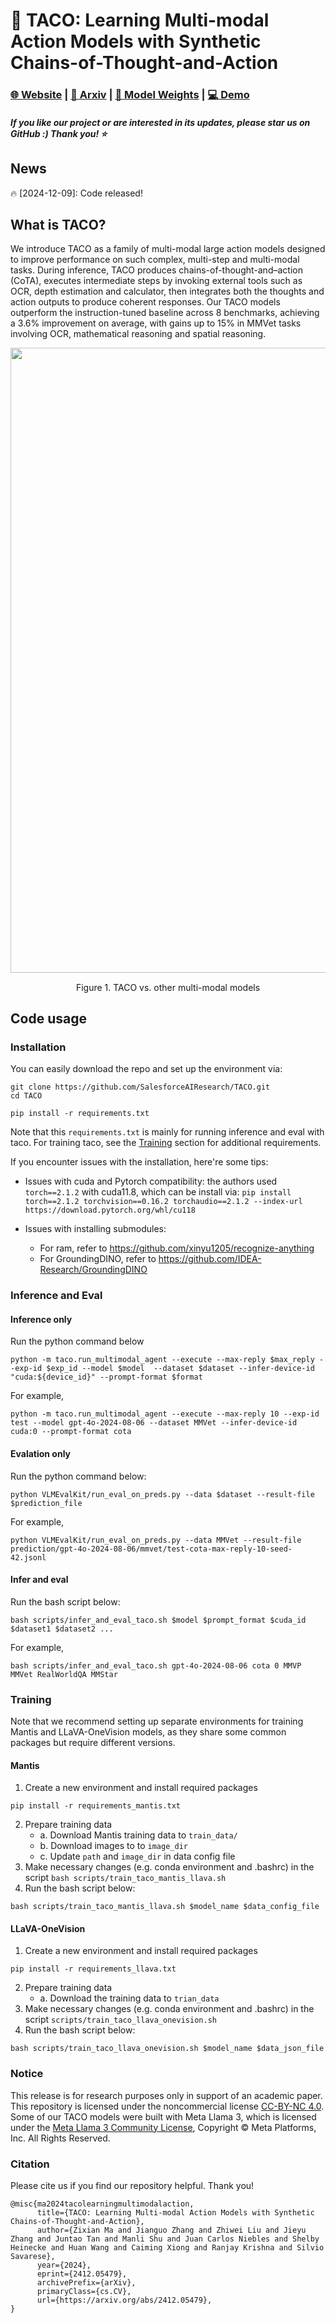 # 🌮 TACO: Learning Multi-modal Action Models with Synthetic Chains-of-Thought-and-Action

<h3 align="left"> <a href="https://taco-project.github.io/">🌐 Website</a> | <a href="https://arxiv.org/pdf/2412.05479">📑 Arxiv</a> | <a href="https://huggingface.co/collections/Salesforce/taco-models-6764b2ad9ed8cf7fc0946581">🤗 Model Weights</a> | <a href="">💻 Demo</a></h3>
    
<h5 align="left"> If you like our project or are interested in its updates, please star us on GitHub :) Thank you! ⭐ </h2>

## News
 
 🔥 [2024-12-09]: Code released!

## What is TACO?
We introduce TACO as a family of multi-modal large action models designed to improve performance on such complex, multi-step and multi-modal tasks. During inference, TACO produces chains-of-thought-and–action (CoTA), executes intermediate steps by invoking external tools such as OCR, depth estimation and calculator, then integrates both the thoughts and action outputs to produce coherent responses. Our TACO models outperform the instruction-tuned baseline across 8 benchmarks, achieving a 3.6% improvement on average, with gains up to 15% in MMVet tasks involving OCR, mathematical reasoning and spatial reasoning. 

<p align="center">
  <img src="image/teaser.png" width="1000" style="margin-bottom: 0.2;"/>
  <p align="center">Figure 1. TACO vs. other multi-modal models</p>
<p>

## Code usage
### Installation
You can easily download the repo and set up the environment via:
```
git clone https://github.com/SalesforceAIResearch/TACO.git
cd TACO

pip install -r requirements.txt
```
Note that this ```requirements.txt``` is mainly for running inference and eval with taco. For training taco, see the [Training](#training) section for additional requirements.

If you encounter issues with the installation, here're some tips:
- Issues with cuda and Pytorch compatibility: the authors used ```torch==2.1.2``` with cuda11.8, which can be install via:
```pip install torch==2.1.2 torchvision==0.16.2 torchaudio==2.1.2 --index-url https://download.pytorch.org/whl/cu118```

- Issues with installing submodules: 
    - For ram, refer to https://github.com/xinyu1205/recognize-anything
    - For GroundingDINO, refer to https://github.com/IDEA-Research/GroundingDINO

### Inference and Eval
#### Inference only
Run the python command below
```
python -m taco.run_multimodal_agent --execute --max-reply $max_reply --exp-id $exp_id --model $model  --dataset $dataset --infer-device-id "cuda:${device_id}" --prompt-format $format
```
For example,
```
python -m taco.run_multimodal_agent --execute --max-reply 10 --exp-id test --model gpt-4o-2024-08-06 --dataset MMVet --infer-device-id cuda:0 --prompt-format cota
```

#### Evalation only
Run the python command below:
```
python VLMEvalKit/run_eval_on_preds.py --data $dataset --result-file $prediction_file 
```
For example,
```
python VLMEvalKit/run_eval_on_preds.py --data MMVet --result-file prediction/gpt-4o-2024-08-06/mmvet/test-cota-max-reply-10-seed-42.jsonl
```
#### Infer and eval
Run the bash script below:
```
bash scripts/infer_and_eval_taco.sh $model $prompt_format $cuda_id $dataset1 $dataset2 ...
```
For example,
```
bash scripts/infer_and_eval_taco.sh gpt-4o-2024-08-06 cota 0 MMVP MMVet RealWorldQA MMStar 
```
### Training
Note that we recommend setting up separate environments for training Mantis and LLaVA-OneVision models, as they share some common packages but require different versions. 

#### Mantis
1. Create a new environment and install required packages
```
pip install -r requirements_mantis.txt
```
2. Prepare training data 
   - a. Download Mantis training data to ```train_data/```
   - b. Download images to to ```image_dir```
   - c. Update ```path``` and ```image_dir``` in data config file
3. Make necessary changes (e.g. conda environment and .bashrc) in the script ```bash scripts/train_taco_mantis_llava.sh```
4. Run the bash script below:
```
bash scripts/train_taco_mantis_llava.sh $model_name $data_config_file
```
#### LLaVA-OneVision
1. Create a new environment and install required packages
```
pip install -r requirements_llava.txt
```
2. Prepare training data
   - a. Download the training data to ```trian_data```
3. Make necessary changes (e.g. conda environment and .bashrc) in the script ```scripts/train_taco_llava_onevision.sh```
4. Run the bash script below:
```
bash scripts/train_taco_llava_onevision.sh $model_name $data_json_file
```

### Notice
This release is for research purposes only in support of an academic paper. This repository is licensed under the noncommercial license [CC-BY-NC 4.0](https://creativecommons.org/licenses/by-nc/4.0/). 
Some of our TACO models were built with Meta Llama 3, which is licensed under the [Meta Llama 3 Community License](https://www.llama.com/llama3/license/), Copyright © Meta Platforms, Inc. All Rights Reserved.

### Citation
Please cite us if you find our repository helpful. Thank you!
```
@misc{ma2024tacolearningmultimodalaction,
      title={TACO: Learning Multi-modal Action Models with Synthetic Chains-of-Thought-and-Action}, 
      author={Zixian Ma and Jianguo Zhang and Zhiwei Liu and Jieyu Zhang and Juntao Tan and Manli Shu and Juan Carlos Niebles and Shelby Heinecke and Huan Wang and Caiming Xiong and Ranjay Krishna and Silvio Savarese},
      year={2024},
      eprint={2412.05479},
      archivePrefix={arXiv},
      primaryClass={cs.CV},
      url={https://arxiv.org/abs/2412.05479}, 
}
```

